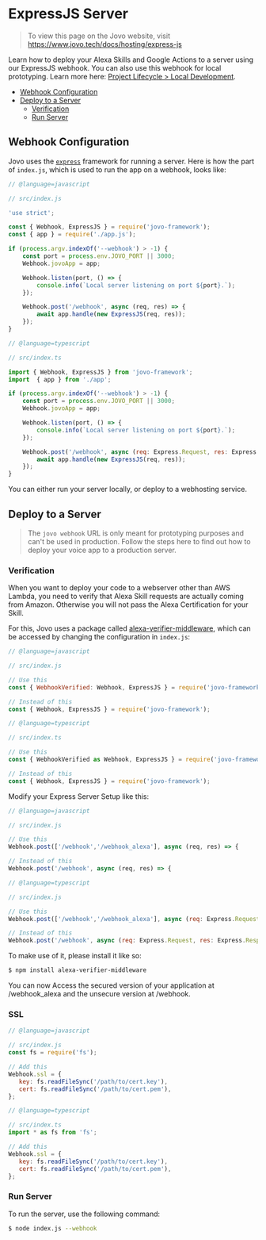 # ExpressJS Server

> To view this page on the Jovo website, visit https://www.jovo.tech/docs/hosting/express-js

Learn how to deploy your Alexa Skills and Google Actions to a server using our ExpressJS webhook. You can also use this webhook for local prototyping. Learn more here: [Project Lifecycle > Local Development](../../workflows/project-lifecycle.md#local-development '../project-lifecycle#local-development').

* [Webhook Configuration](#webhook-configuration)
* [Deploy to a Server](#deploy-to-a-server)
   * [Verification](#verification)
   * [Run Server](#run-server)


## Webhook Configuration

Jovo uses the [`express`](https://expressjs.com/) framework for running a server. Here is how the part of `index.js`, which is used to run the app on a webhook, looks like:

```javascript
// @language=javascript

// src/index.js

'use strict';

const { Webhook, ExpressJS } = require('jovo-framework');
const { app } = require('./app.js');

if (process.argv.indexOf('--webhook') > -1) {
    const port = process.env.JOVO_PORT || 3000;
    Webhook.jovoApp = app;

    Webhook.listen(port, () => {
        console.info(`Local server listening on port ${port}.`);
    });

    Webhook.post('/webhook', async (req, res) => {
        await app.handle(new ExpressJS(req, res));
    });
}

// @language=typescript

// src/index.ts

import { Webhook, ExpressJS } from 'jovo-framework';
import  { app } from './app';

if (process.argv.indexOf('--webhook') > -1) {
    const port = process.env.JOVO_PORT || 3000;
    Webhook.jovoApp = app;

    Webhook.listen(port, () => {
        console.info(`Local server listening on port ${port}.`);
    });

    Webhook.post('/webhook', async (req: Express.Request, res: Express.Response) => {
        await app.handle(new ExpressJS(req, res));
    });
}
```

You can either run your server locally, or deploy to a webhosting service.

## Deploy to a Server

> The `jovo webhook` URL is only meant for prototyping purposes and can't be used in production. Follow the steps here to find out how to deploy your voice app to a production server.

### Verification

When you want to deploy your code to a webserver other than AWS Lambda, you need to verify that Alexa Skill requests are actually coming from Amazon. Otherwise you will not pass the Alexa Certification for your Skill.

For this, Jovo uses a package called [alexa-verifier-middleware](https://github.com/alexa-js/alexa-verifier-middleware), which can be accessed by changing the configuration in `index.js`:

```javascript
// @language=javascript

// src/index.js

// Use this
const { WebhookVerified: Webhook, ExpressJS } = require('jovo-framework');

// Instead of this
const { Webhook, ExpressJS } = require('jovo-framework');

// @language=typescript

// src/index.ts

// Use this
const { WebhookVerified as Webhook, ExpressJS } = require('jovo-framework');

// Instead of this
const { Webhook, ExpressJS } = require('jovo-framework');
```

Modify your Express Server Setup like this:

```javascript
// @language=javascript

// src/index.js

// Use this
Webhook.post(['/webhook','/webhook_alexa'], async (req, res) => {

// Instead of this
Webhook.post('/webhook', async (req, res) => {

// @language=typescript

// src/index.js

// Use this
Webhook.post(['/webhook','/webhook_alexa'], async (req: Express.Request, res: Express.Response) => {

// Instead of this
Webhook.post('/webhook', async (req: Express.Request, res: Express.Response) => {
```
To make use of it, please install it like so:

```sh
$ npm install alexa-verifier-middleware
```

You can now Access the secured version of your application at /webhook_alexa and the unsecure version at /webhook.

### SSL 

```javascript
// @language=javascript

// src/index.js
const fs = require('fs');

// Add this
Webhook.ssl = {
   key: fs.readFileSync('/path/to/cert.key'),
   cert: fs.readFileSync('/path/to/cert.pem'),
};

// @language=typescript

// src/index.ts
import * as fs from 'fs';

// Add this
Webhook.ssl = {
   key: fs.readFileSync('/path/to/cert.key'),
   cert: fs.readFileSync('/path/to/cert.pem'),
};
```


### Run Server

To run the server, use the following command:

```sh
$ node index.js --webhook
```


<!--[metadata]: {"description": "Find out how to host your Alexa Skills and Google Actions on a server with ExpressJS and the Jovo Framework.",
		        "route": "hosting/express-js"}-->
